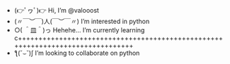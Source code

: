 - (👉ﾟヮﾟ)👉   Hi, I’m @valooost
- (〃￣︶￣)人(￣︶￣〃)   I’m interested in python
- ○( ＾皿＾)っ Hehehe…   I’m currently learning c+++++++++++++++++++++++++++++++++++++++++++++++++++++++++++++++++++++++++++++++
- ƪ(˘⌣˘)ʃ   I’m looking to collaborate on python

<!---
valooost/valooost is a ✨ special ✨ repository because its `README.md` (this file) appears on your GitHub profile.
You can click the Preview link to take a look at your changes.
--->
